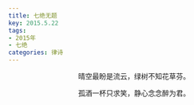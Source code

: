 ```yaml
---
title: 七绝无题
key: 2015.5.22
tags: 
- 2015年 
- 七绝
categories: 律诗
---
```


<p align="center">晴空最盼是流云，绿树不知花草芬。
</p>
<p align="center">孤酒一杯只求笑，静心念念醉为君。
</p>

